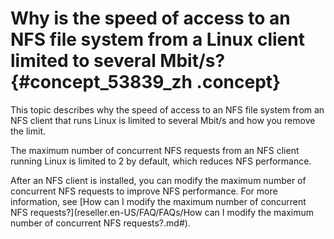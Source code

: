 # Why is the speed of access to an NFS file system from a Linux client limited to several Mbit/s? {#concept_53839_zh .concept}

This topic describes why the speed of access to an NFS file system from an NFS client that runs Linux is limited to several Mbit/s and how you remove the limit.

The maximum number of concurrent NFS requests from an NFS client running Linux is limited to 2 by default, which reduces NFS performance.

After an NFS client is installed, you can modify the maximum number of concurrent NFS requests to improve NFS performance. For more information, see [How can I modify the maximum number of concurrent NFS requests?](reseller.en-US/FAQ/FAQs/How can I modify the maximum number of concurrent NFS requests?.md#).

